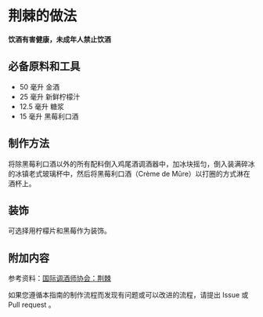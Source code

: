 
# 荆棘的做法

**饮酒有害健康，未成年人禁止饮酒**

## 必备原料和工具

- 50 毫升 金酒 
- 25 毫升 新鲜柠檬汁 
- 12.5 毫升 糖浆 
- 15 毫升 黑莓利口酒


## 制作方法

将除黑莓利口酒以外的所有配料倒入鸡尾酒调酒器中，加冰块摇匀，倒入装满碎冰的冰镇老式玻璃杯中，然后将黑莓利口酒（Crème de Mûre）以打圈的方式淋在酒杯上。

## 装饰

可选择用柠檬片和黑莓作为装饰。

## 附加内容

参考资料：[国际调酒师协会：荆棘](https://iba-world.com/bramble/)

如果您遵循本指南的制作流程而发现有问题或可以改进的流程，请提出 Issue 或 Pull request 。
